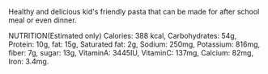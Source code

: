 Healthy and delicious kid's friendly pasta that can be made for after school meal or even dinner.

NUTRITION(Estimated only)
Calories: 388 kcal, Carbohydrates: 54g, Protein: 10g, fat: 15g, Saturated fat: 2g, Sodium: 250mg, Potassium: 816mg, fiber: 7g,
sugar: 13g, VitaminA: 3445IU, VitaminC: 137mg, Calcium: 82mg, Iron: 3.4mg.